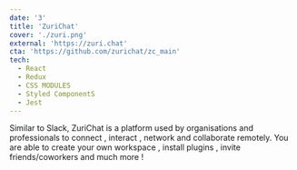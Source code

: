 ```yaml
---
date: '3'
title: 'ZuriChat'
cover: './zuri.png'
external: 'https://zuri.chat'
cta: 'https://github.com/zurichat/zc_main'
tech:
  - React
  - Redux
  - CSS MODULES
  - Styled ComponentS
  - Jest
---
```


Similar to Slack, ZuriChat is a platform used by organisations and professionals to connect , interact , network and collaborate remotely. You are able to create your own workspace , install plugins , invite friends/coworkers and much more !
